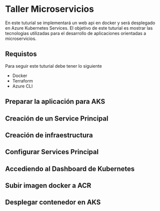 # Taller Microservicios
En este tuturial se implementará un web api en docker y será desplegado en Azure Kubernetes Services. El objetivo de este tuturial
es mostrar las tecnologias utilizadas para el desarrollo de aplicaciones orientadas a microservicios.
## Requistos
Para seguir este tuturial debe tener lo siguiente
* Docker
* Terraform
* Azure CLI
## Preparar la aplicación para AKS

## Creación de un Service Principal

## Creación de infraestructura

## Configurar Services Principal

## Accediendo al Dashboard de Kubernetes

## Subir imagen docker a ACR

## Desplegar contenedor en AKS
 
